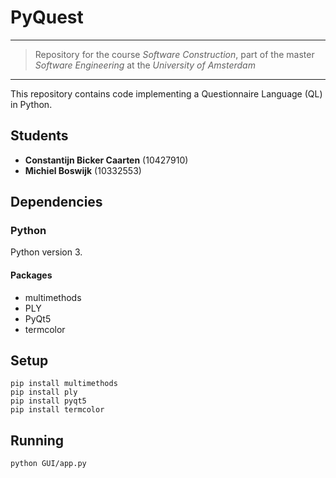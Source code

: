 # PyQuest  
---
> Repository for the course *Software Construction*, part of the master *Software Engineering* at the *University of Amsterdam*
---

This repository contains code implementing a Questionnaire Language (QL) in Python.

## Students
- **Constantijn Bicker Caarten** (10427910) 
- **Michiel Boswijk** (10332553)

## Dependencies
### Python
Python version 3.

#### Packages
- multimethods
- PLY
- PyQt5
- termcolor


## Setup
```
pip install multimethods
pip install ply
pip install pyqt5
pip install termcolor
```

## Running
```
python GUI/app.py
```
